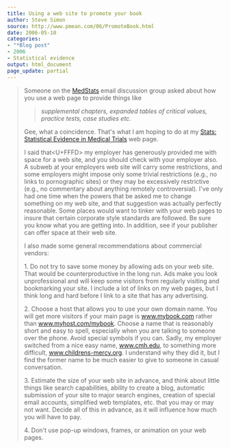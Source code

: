 ```yaml
---
title: Using a web site to promote your book
author: Steve Simon
source: http://www.pmean.com/06/PromoteBook.html
date: 2006-05-10
categories:
- "*Blog post"
- 2006
- Statistical evidence
output: html_document
page_update: partial
---
```


> Someone on the [MedStats](../category/InterestingWebsites.html#MeStXx)
> email discussion group asked about how you use a web page to provide
> things like
>
> > *supplemental chapters, expanded tables of critical values, practice
> > tests, case studies etc.*
>
> Gee, what a coincidence. That's what I am hoping to do at my [Stats:
> Statistical Evidence in Medical Trials](../evidence.asp) web page.
>
> I said that<U+FFFD> my employer has generously provided me with space for a
> web site, and you should check with your employer also. A subweb at
> your employers web site will carry some restrictions, and some
> employers might impose only some trivial restrictions (e.g., no links
> to pornographic sites) or they may be excessively restrictive (e.g.,
> no commentary about anything remotely controversial). I've only had
> one time when the powers that be asked me to change something on my
> web site, and that suggestion was actually perfectly reasonable. Some
> places would want to tinker with your web pages to insure that certain
> corporate style standards are followed. Be sure you know what you are
> getting into. In addition, see if your publisher can offer space at
> their web site.
>
> I also made some general recommendations about commercial vendors:
>
> 1\. Do not try to save some money by allowing ads on your web site. That
> would be counterproductive in the long run. Ads make you look
> unprofessional and will keep some visitors from regularly visiting and
> bookmarking your site. I include a lot of links on my web pages, but I
> think long and hard before I link to a site that has any advertising.
>
> 2\. Choose a host that allows you to use your own domain name. You will
> get more visitors if your main page is www.mybook.com rather than
> www.myhost.com/mybook. Choose a name that is reasonably short and easy
> to spell, especially when you are talking to someone over the phone.
> Avoid special symbols if you can. Sadly, my employer switched from a
> nice easy name, www.cmh.edu, to something more difficult,
> www.childrens-mercy.org. I understand why they did it, but I find the
> former name to be much easier to give to someone in casual conversation.
>
> 3\. Estimate the size of your web site in advance, and think about little
> things like search capabilities, ability to create a blog, automatic
> submission of your site to major search engines, creation of special
> email accounts, simplified web templates, etc. that you may or may not
> want. Decide all of this in advance, as it will influence how much you
> will have to pay.
>
> 4\. Don't use pop-up windows, frames, or animation on your web pages.
